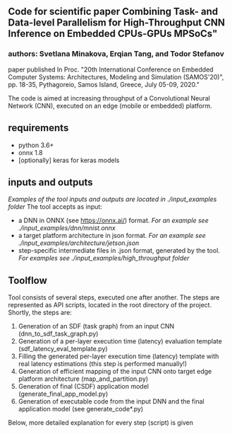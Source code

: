 ## Code for scientific paper Combining Task- and Data-level Parallelism for High-Throughput CNN Inference on Embedded CPUs-GPUs MPSoCs"
### authors: Svetlana Minakova, Erqian Tang, and Todor Stefanov
paper published In Proc. "20th International Conference on Embedded Computer Systems: Architectures, Modeling and Simulation (SAMOS'20)", pp. 18-35, Pythagoreio, Samos Island, Greece, July 05-09, 2020."

The code is aimed at increasing throughput of a Convolutional Neural Network (CNN), executed on an edge (mobile or embedded) platform.


## requirements
* python 3.6+
* onnx 1.8
* [optionally] keras for keras models

## inputs and outputs
*Examples of the tool inputs and outputs are located in ./input_examples folder*
The tool accepts as input:
* a DNN in ONNX (see https://onnx.ai/) format. *For an example see ./input_examples/dnn/mnist.onnx*
* a target platform architecture in json format. *For an example see ./input_examples/architecture/jetson.json*
* step-specific intermediate files in .json format, generated by the tool. *For examples see ./input_examples/high_throughput folder*


## Toolflow

Tool consists of several steps, executed one after another. 
The steps are represented as API scripts, located in the root directory of the project.
Shortly, the steps are:
1) Generation of an SDF (task graph) from an input CNN (dnn_to_sdf_task_graph.py)
2) Generation of a per-layer execution time (latency) evaluation template (sdf_latency_eval_template.py)
3) Filling the generated per-layer execution time (latency) template with real latency estimations (this step is performed manually!)
4) Generation of efficient mapping of the input CNN onto target edge platform architecture (map_and_partition.py)
5) Generation of final (CSDF) application model (generate_final_app_model.py)
6) Generation of executable code from the input DNN and the final application model (see generate_code*.py)

Below, more detailed explanation for every step (script) is given
